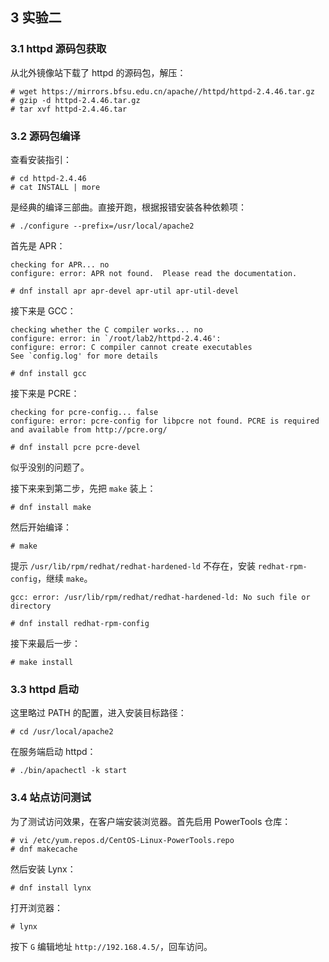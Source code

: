 ## 3 实验二

### 3.1 httpd 源码包获取

从北外镜像站下载了 httpd 的源码包，解压：

```
# wget https://mirrors.bfsu.edu.cn/apache//httpd/httpd-2.4.46.tar.gz
# gzip -d httpd-2.4.46.tar.gz
# tar xvf httpd-2.4.46.tar
```

### 3.2 源码包编译

查看安装指引：

```
# cd httpd-2.4.46
# cat INSTALL | more
```

是经典的编译三部曲。直接开跑，根据报错安装各种依赖项：

```
# ./configure --prefix=/usr/local/apache2
```

首先是 APR：

```
checking for APR... no
configure: error: APR not found.  Please read the documentation.
```

```
# dnf install apr apr-devel apr-util apr-util-devel
```

接下来是 GCC：

```
checking whether the C compiler works... no
configure: error: in `/root/lab2/httpd-2.4.46':
configure: error: C compiler cannot create executables
See `config.log' for more details
```

```
# dnf install gcc
```

接下来是 PCRE：

```
checking for pcre-config... false
configure: error: pcre-config for libpcre not found. PCRE is required and available from http://pcre.org/
```

```
# dnf install pcre pcre-devel
```

似乎没别的问题了。

接下来来到第二步，先把 `make` 装上：

``` 
# dnf install make
```

然后开始编译：

```
# make
```

提示 `/usr/lib/rpm/redhat/redhat-hardened-ld` 不存在，安装 `redhat-rpm-config`，继续 `make`。

```
gcc: error: /usr/lib/rpm/redhat/redhat-hardened-ld: No such file or directory
```

```
# dnf install redhat-rpm-config
```

接下来最后一步：

```
# make install
```

### 3.3 httpd 启动

这里略过 PATH 的配置，进入安装目标路径：

```
# cd /usr/local/apache2
```

在服务端启动 httpd：

```
# ./bin/apachectl -k start
```

### 3.4 站点访问测试

为了测试访问效果，在客户端安装浏览器。首先启用 PowerTools 仓库：

```
# vi /etc/yum.repos.d/CentOS-Linux-PowerTools.repo
# dnf makecache
```

然后安装 Lynx：

```
# dnf install lynx
```

打开浏览器：

```
# lynx
```

按下 `G` 编辑地址 `http://192.168.4.5/`，回车访问。
